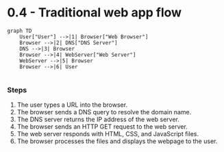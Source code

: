 # 0.4 - Traditional web app flow

```mermaid
graph TD
    User["User"] -->|1| Browser["Web Browser"]
    Browser -->|2| DNS["DNS Server"]
    DNS -->|3| Browser
    Browser -->|4| WebServer["Web Server"]
    WebServer -->|5| Browser
    Browser -->|6| User


```

### Steps

1. The user types a URL into the browser.
2. The browser sends a DNS query to resolve the domain name.
3. The DNS server returns the IP address of the web server.
4. The browser sends an HTTP GET request to the web server.
5. The web server responds with HTML, CSS, and JavaScript files.
6. The browser processes the files and displays the webpage to the user.



